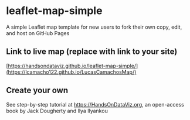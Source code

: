 # leaflet-map-simple
A simple Leaflet map template for new users to fork their own copy, edit, and host on GitHub Pages

## Link to live map (replace with link to your site)
[https://handsondataviz.github.io/leaflet-map-simple/](https://lcamacho122.github.io/LucasCamachosMap/)

## Create your own
See step-by-step tutorial at https://HandsOnDataViz.org, an open-access book by Jack Dougherty and Ilya Ilyankou
